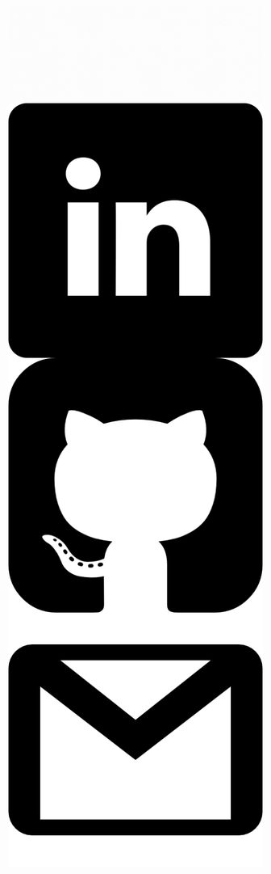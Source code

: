 <img src="mygif.gif" align="center" alt="my profile">

<div align="center">
   <a src=" "><img src="logo/linkedin.png" align="center" alt="my profile"> </a>
   <a src=" "><img src="logo/github.png" align="center" alt="my profile"> </a>
   <a src=" "><img src="logo/gmail.png" align="center" alt="my profile"> </a>
</div>
